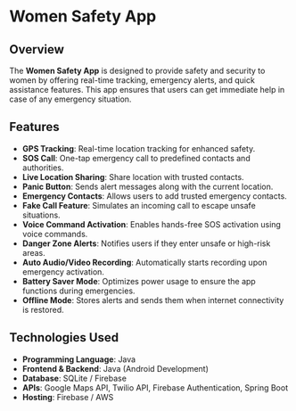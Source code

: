 # Women Safety App

## Overview
The **Women Safety App** is designed to provide safety and security to women by offering real-time tracking, emergency alerts, and quick assistance features. This app ensures that users can get immediate help in case of any emergency situation.

## Features
- **GPS Tracking**: Real-time location tracking for enhanced safety.
- **SOS Call**: One-tap emergency call to predefined contacts and authorities.
- **Live Location Sharing**: Share location with trusted contacts.
- **Panic Button**: Sends alert messages along with the current location.
- **Emergency Contacts**: Allows users to add trusted emergency contacts.
- **Fake Call Feature**: Simulates an incoming call to escape unsafe situations.
- **Voice Command Activation**: Enables hands-free SOS activation using voice commands.
- **Danger Zone Alerts**: Notifies users if they enter unsafe or high-risk areas.
- **Auto Audio/Video Recording**: Automatically starts recording upon emergency activation.
- **Battery Saver Mode**: Optimizes power usage to ensure the app functions during emergencies.
- **Offline Mode**: Stores alerts and sends them when internet connectivity is restored.

## Technologies Used
- **Programming Language**: Java
- **Frontend & Backend**: Java (Android Development)
- **Database**: SQLite / Firebase
- **APIs**: Google Maps API, Twilio API, Firebase Authentication, Spring Boot
- **Hosting**: Firebase / AWS
